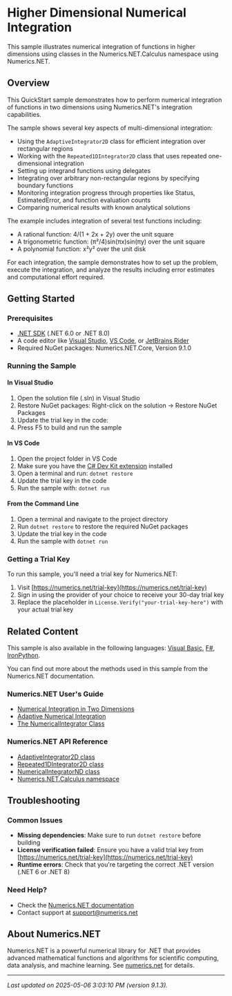 # Higher Dimensional Numerical Integration

This sample illustrates numerical integration of functions in higher dimensions using classes in the Numerics.NET.Calculus namespace using Numerics.NET.

## Overview

This QuickStart sample demonstrates how to perform numerical integration of functions in two dimensions using 
Numerics.NET's integration capabilities.

The sample shows several key aspects of multi-dimensional integration:

- Using the `AdaptiveIntegrator2D` class for efficient integration over rectangular regions
- Working with the `Repeated1DIntegrator2D` class that uses repeated one-dimensional integration
- Setting up integrand functions using delegates
- Integrating over arbitrary non-rectangular regions by specifying boundary functions
- Monitoring integration progress through properties like Status, EstimatedError, and function 
  evaluation counts
- Comparing numerical results with known analytical solutions

The example includes integration of several test functions including:
- A rational function: 4/(1 + 2x + 2y) over the unit square
- A trigonometric function: (π²/4)sin(πx)sin(πy) over the unit square
- A polynomial function: x²y² over the unit disk

For each integration, the sample demonstrates how to set up the problem, execute the integration, 
and analyze the results including error estimates and computational effort required.


## Getting Started

### Prerequisites

- [.NET SDK](https://dotnet.microsoft.com/download) (.NET 6.0 or .NET 8.0)
- A code editor like [Visual Studio](https://visualstudio.microsoft.com/), [VS Code](https://code.visualstudio.com/), or [JetBrains Rider](https://www.jetbrains.com/rider/)
- Required NuGet packages: Numerics.NET.Core, Version 9.1.0

### Running the Sample

#### In Visual Studio
1. Open the solution file (.sln) in Visual Studio
2. Restore NuGet packages: Right-click on the solution → Restore NuGet Packages
3. Update the trial key in the code:
4. Press F5 to build and run the sample

#### In VS Code

1. Open the project folder in VS Code
2. Make sure you have the [C# Dev Kit extension](https://marketplace.visualstudio.com/items?itemName=ms-dotnettools.csdevkit) installed
3. Open a terminal and run: `dotnet restore`
4. Update the trial key in the code 
5. Run the sample with: `dotnet run`

#### From the Command Line

1. Open a terminal and navigate to the project directory
2. Run `dotnet restore` to restore the required NuGet packages
3. Update the trial key in the code
4. Run the sample with `dotnet run`

### Getting a Trial Key

To run this sample, you'll need a trial key for Numerics.NET:

1. Visit [https://numerics.net/trial-key](https://numerics.net/trial-key)
2. Sign in using the provider of your choice to receive your 30-day trial key
3. Replace the placeholder in `License.Verify("your-trial-key-here")` with your actual trial key

## Related Content

This sample is also available in the following languages: 
[Visual Basic](https://github.com/NumericsDotNet/quickstart-visualbasic/tree/net8.0/mathematics/calculus/nd-integration), [F#](https://github.com/NumericsDotNet/quickstart-fsharp/tree/net8.0/mathematics/calculus/nd-integration), [IronPython](https://github.com/NumericsDotNet/quickstart-ironpython/tree/net8.0/mathematics/calculus/nd-integration).

You can find out more about the methods used in this sample from the Numerics.NET documentation.

### Numerics.NET User's Guide

- [Numerical Integration in Two Dimensions](https://numerics.net/documentation/latest/mathematics/calculus/numerical-integration-in-two-dimensions)
- [Adaptive Numerical Integration](https://numerics.net/documentation/latest/mathematics/calculus/numerical-integration/adaptive-numerical-integration)
- [The NumericalIntegrator Class](https://numerics.net/documentation/latest/mathematics/calculus/numerical-integration/numericalintegrator-class)

### Numerics.NET API Reference

- [AdaptiveIntegrator2D class](https://numerics.net/documentation/latest/reference/numerics.net.calculus.adaptiveintegrator2d)
- [Repeated1DIntegrator2D class](https://numerics.net/documentation/latest/reference/numerics.net.calculus.repeated1dintegrator2d)
- [NumericalIntegratorND class](https://numerics.net/documentation/latest/reference/numerics.net.calculus.numericalintegratornd)
- [Numerics.NET.Calculus namespace](https://numerics.net/documentation/latest/reference/numerics.net.calculus)


## Troubleshooting

### Common Issues

- **Missing dependencies**: Make sure to run `dotnet restore` before building
- **License verification failed**: Ensure you have a valid trial key from [https://numerics.net/trial-key](https://numerics.net/trial-key)
- **Runtime errors**: Check that you're targeting the correct .NET version (.NET 6 or .NET 8)

### Need Help?

- Check the [Numerics.NET documentation](https://numerics.net/documentation/)
- Contact support at [support@numerics.net](mailto:support@numerics.net?subject=NDIntegration%20QuickStart%20Sample%20%28C%23%29)

## About Numerics.NET

Numerics.NET is a powerful numerical library for .NET that provides advanced mathematical 
functions and algorithms for scientific computing, data analysis, and machine learning.
See [numerics.net](https://numerics.net) for details.

---

_Last updated on 2025-05-06 3:03:10 PM (version 9.1.3)._

